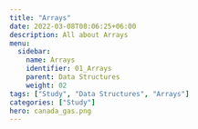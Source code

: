 ```yaml
---
title: "Arrays"
date: 2022-03-08T08:06:25+06:00
description: All about Arrays
menu:
  sidebar:
    name: Arrays
    identifier: 01_Arrays
    parent: Data Structures
    weight: 02
tags: ["Study", "Data Structures", "Arrays"]
categories: ["Study"]
hero: canada_gas.png
---
```



